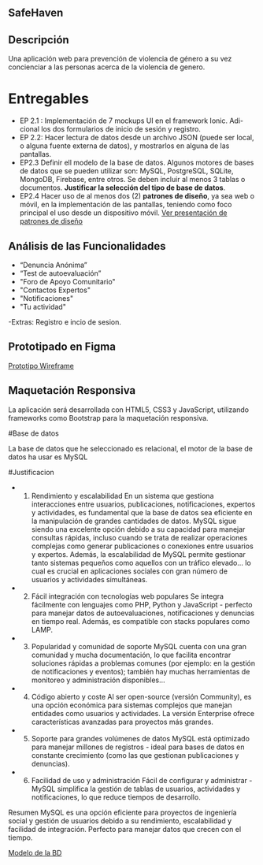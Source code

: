 ## SafeHaven
## Descripción

Una aplicación web para prevención de violencia de género a su vez concienciar a
las personas acerca de la violencia de genero. 

# Entregables
- EP 2.1 :  Implementación de 7 mockups UI en el framework Ionic. Adi-
cional los dos formularios de inicio de sesión y registro.
- EP 2.2: Hacer lectura de datos desde un archivo JSON (puede ser local, o alguna fuente externa de datos), y mostrarlos en alguna de las pantallas.
- EP2.3 Definir ell modelo de la base de datos. Algunos motores de bases de datos que se pueden utilizar son: MySQL, PostgreSQL, SQLite, MongoDB, Firebase, entre otros. Se deben incluir al menos 3 tablas o documentos. __Justificar la selección del tipo de base de datos__.
- EP2.4 Hacer uso de al menos dos (2) __patrones de diseño__, ya sea web o móvil, en la implementación de las pantallas, teniendo como foco principal el uso desde un dispositivo móvil. [Ver presentación de patrones de diseño](EP2/patronesdediseno.pdf)


## Análisis de las Funcionalidades

- “Denuncia Anónima”  
- “Test de autoevaluación”
- "Foro de Apoyo Comunitario"
- "Contactos Expertos"
- "Notificaciones"
- "Tu actividad"

-Extras: Registro e incio de sesion.

## Prototipado en Figma

[Prototipo Wireframe](https://www.figma.com/design/eHXJPaEuQlYqWZK2uedIW9/Safe-haven?node-id=8-295&t=GmgngqGF5UMBCQ7j-1)

## Maquetación Responsiva
La aplicación será desarrollada con HTML5, CSS3 y JavaScript, utilizando frameworks como Bootstrap para la
maquetación responsiva.

#Base de datos

La base de datos que he seleccionado es relacional, el motor de la base de datos ha usar es MySQL 


#Justificacion 
- 1. Rendimiento y escalabilidad
En un sistema que gestiona interacciones entre usuarios, publicaciones, notificaciones, expertos y actividades, es fundamental que la base de datos sea eficiente en la manipulación de grandes cantidades de datos. MySQL sigue siendo una excelente opción debido a su capacidad para manejar consultas rápidas, incluso cuando se trata de realizar operaciones complejas como generar publicaciones o conexiones entre usuarios y expertos. Además, la escalabilidad de MySQL permite gestionar tanto sistemas pequeños como aquellos con un tráfico elevado... lo cual es crucial en aplicaciones sociales con gran número de usuarios y actividades simultáneas.
- 2. Fácil integración con tecnologías web populares
Se integra fácilmente con lenguajes como PHP, Python y JavaScript - perfecto para manejar datos de autoevaluaciones, notificaciones y denuncias en tiempo real. Además, es compatible con stacks populares como LAMP.

- 3. Popularidad y comunidad de soporte
MySQL cuenta con una gran comunidad y mucha documentación, lo que facilita encontrar soluciones rápidas a problemas comunes (por ejemplo: en la gestión de notificaciones y eventos); también hay muchas herramientas de monitoreo y administración disponibles...

- 4. Código abierto y coste
Al ser open-source (versión Community), es una opción económica para sistemas complejos que manejan entidades como usuarios y actividades. La versión Enterprise ofrece características avanzadas para proyectos más grandes.

- 5. Soporte para grandes volúmenes de datos
MySQL está optimizado para manejar millones de registros - ideal para bases de datos en constante crecimiento (como las que gestionan publicaciones y denuncias).

- 6. Facilidad de uso y administración
Fácil de configurar y administrar - MySQL simplifica la gestión de tablas de usuarios, actividades y notificaciones, lo que reduce tiempos de desarrollo.

Resumen
MySQL es una opción eficiente para proyectos de ingeniería social y gestión de usuarios debido a su rendimiento, escalabilidad y facilidad de integración. Perfecto para manejar datos que crecen con el tiempo.

[Modelo de la BD](image_1.png)
